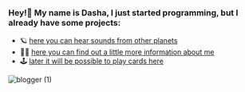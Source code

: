 ### Hey!👋 My name is Dasha, I just started programming, but I already have some projects:

* 🪐 [here you can hear sounds from other planets](https://dariamalina-drum-kit.netlify.app/)
* 🧝‍♀️ [here you can find out a little more information about me](https://dariamalina.github.io/rsschool-cv/)
* 🕹 [later it will be possible to play cards here](https://dariamalina.github.io/memoji/)

![blogger (1)](https://user-images.githubusercontent.com/60240764/132524638-26f69249-734e-4bff-9e4e-f053cc9997ff.png)


